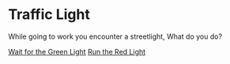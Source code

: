 # Traffic Light
While going to work you encounter a streetlight, What do you do?

[Wait for the Green Light](splashed.md)
[Run the Red Light](trafficaccident.md)

